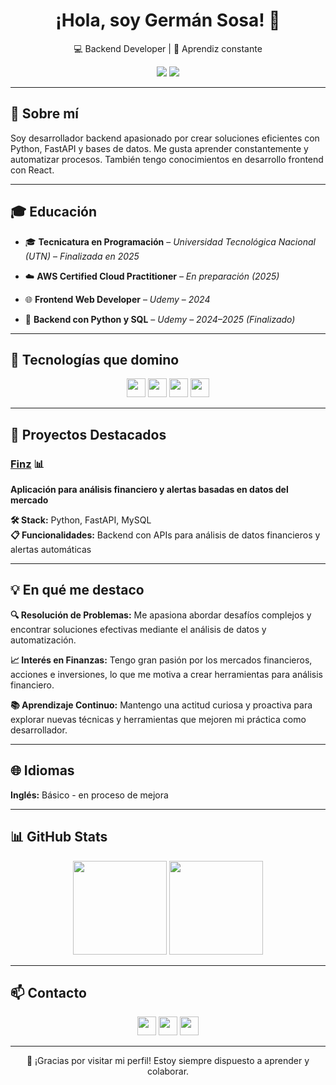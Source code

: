 <h1 align="center">¡Hola, soy Germán Sosa! 👋</h1>

<p align="center">💻 Backend Developer | 🧠 Aprendiz constante</p>

<p align="center">
  <img src="https://komarev.com/ghpvc/?username=Gersosa-18&color=blueviolet&style=flat-square&label=Profile+Views" />
  <img src="https://img.shields.io/github/followers/Gersosa-18?style=social" />
</p>

---

## 📌 Sobre mí

Soy desarrollador backend apasionado por crear soluciones eficientes con Python, FastAPI y bases de datos. Me gusta aprender constantemente y automatizar procesos. También tengo conocimientos en desarrollo frontend con React.

---

## 🎓 Educación

- 🎓 **Tecnicatura en Programación** – *Universidad Tecnológica Nacional (UTN)* – *Finalizada en 2025*

- ☁️ **AWS Certified Cloud Practitioner** – *En preparación (2025)*

- 🌐 **Frontend Web Developer** – *Udemy* – *2024*

- 🐍 **Backend con Python y SQL** – *Udemy* – *2024–2025 (Finalizado)*

---

## 🧠 Tecnologías que domino

<p align="center">
  <!-- Lenguajes -->
  <img src="https://skillicons.dev/icons?i=python,js,html,css" height="30" />
  <!-- Frameworks -->
  <img src="https://skillicons.dev/icons?i=fastapi,flask,react" height="30" />
  <!-- Bases de Datos -->
  <img src="https://skillicons.dev/icons?i=mysql,postgresql,sqlite" height="30" />
  <!-- Herramientas -->
  <img src="https://skillicons.dev/icons?i=docker,git,vscode,postman" height="30" />
</p>

---

## 🚀 Proyectos Destacados

### [Finz](https://github.com/Gersosa-18/finz) 📊
**Aplicación para análisis financiero y alertas basadas en datos del mercado**

**🛠️ Stack:** Python, FastAPI, MySQL  
**📋 Funcionalidades:** Backend con APIs para análisis de datos financieros y alertas automáticas

---

## 💡 En qué me destaco

**🔍 Resolución de Problemas:** Me apasiona abordar desafíos complejos y encontrar soluciones efectivas mediante el análisis de datos y automatización.

**📈 Interés en Finanzas:** Tengo gran pasión por los mercados financieros, acciones e inversiones, lo que me motiva a crear herramientas para análisis financiero.

**📚 Aprendizaje Continuo:** Mantengo una actitud curiosa y proactiva para explorar nuevas técnicas y herramientas que mejoren mi práctica como desarrollador.

---

## 🌐 Idiomas

**Inglés:** Básico - en proceso de mejora

---

## 📊 GitHub Stats

<p align="center">
  <img src="https://github-readme-stats.vercel.app/api?username=Gersosa-18&show_icons=true&theme=dark&count_private=true" height="150" />
  <img src="https://github-readme-stats.vercel.app/api/top-langs/?username=Gersosa-18&layout=compact&theme=dark" height="150" />
</p>

---

## 📫 Contacto

<p align="center">
  <a href="mailto:germanalejandrososa@hotmail.com"><img src="https://skillicons.dev/icons?i=gmail" height="30" /></a>
  <a href="https://www.linkedin.com/in/germán-sosa"><img src="https://skillicons.dev/icons?i=linkedin" height="30" /></a>
  <a href="https://github.com/Gersosa-18"><img src="https://skillicons.dev/icons?i=github" height="30" /></a>
</p>

---

<p align="center">
  🚀 ¡Gracias por visitar mi perfil! Estoy siempre dispuesto a aprender y colaborar.
</p>